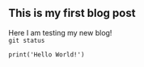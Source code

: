 ## This is my first blog post
Here I am testing my new blog!<br>
`git status`
```
print('Hello World!')
```

